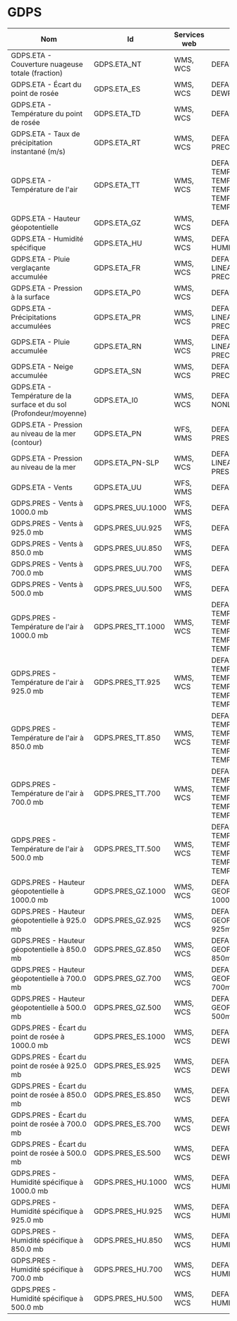# GDPS

Nom                                                                 | Id                | Services web | Styles                                                                                     | Notes
--------------------------------------------------------------------|-------------------|--------------|--------------------------------------------------------------------------------------------|------
GDPS.ETA - Couverture nuageuse totale (fraction)                    | GDPS.ETA_NT       | WMS, WCS     | DEFAULT: CLOUD                                                                             |      
GDPS.ETA - Écart du point de rosée                                  | GDPS.ETA_ES       | WMS, WCS     | DEFAULT: DEWPOINTDEP                                                                       |      
GDPS.ETA - Température du point de rosée                            | GDPS.ETA_TD       | WMS, WCS     | DEFAULT: DEWPOINT                                                                          |      
GDPS.ETA - Taux de précipitation instantané (m/s)                   | GDPS.ETA_RT       | WMS, WCS     | DEFAULT: PRECIPPRTMMH                                                                      |      
GDPS.ETA - Température de l'air                                     | GDPS.ETA_TT       | WMS, WCS     | DEFAULT: TEMPWINTER-LINEAR, TEMPERATURE, TEMPSUMMER, TEMPWINTER, TEMPERATURE-LINEAR        |      
GDPS.ETA - Hauteur géopotentielle                                   | GDPS.ETA_GZ       | WMS, WCS     | DEFAULT: GPHEIGHT                                                                          |      
GDPS.ETA - Humidité spécifique                                      | GDPS.ETA_HU       | WMS, WCS     | DEFAULT: HUMIDITYSPEC                                                                      |      
GDPS.ETA - Pluie verglaçante accumulée                              | GDPS.ETA_FR       | WMS, WCS     | DEFAULT: CAPA24-LINEAR, PRECIPMM, PRECIPMM-LINEAR                                          |      
GDPS.ETA - Pression à la surface                                    | GDPS.ETA_P0       | WMS, WCS     | DEFAULT: PRESSURE                                                                          |      
GDPS.ETA - Précipitations accumulées                                | GDPS.ETA_PR       | WMS, WCS     | DEFAULT: CAPA24-LINEAR, PRECIPMM, PRECIPMM-LINEAR                                          |      
GDPS.ETA - Pluie accumulée                                          | GDPS.ETA_RN       | WMS, WCS     | DEFAULT: CAPA24-LINEAR, PRECIPMM, PRECIPMM-LINEAR                                          |      
GDPS.ETA - Neige accumulée                                          | GDPS.ETA_SN       | WMS, WCS     | DEFAULT: PRECIPSNOW-LINEAR                                                                 |      
GDPS.ETA - Température de la surface et du sol (Profondeur/moyenne) | GDPS.ETA_I0       | WMS, WCS     | DEFAULT: TEMPSOIL-NONLINEAR                                                                |      
GDPS.ETA - Pression au niveau de la mer (contour)                   | GDPS.ETA_PN       | WFS, WMS     | DEFAULT: PRESSURE4_LINE                                                                    |      
GDPS.ETA - Pression au niveau de la mer                             | GDPS.ETA_PN-SLP   | WMS, WCS     | DEFAULT: PRESSURE4-LINEAR, PRESSURE4, PRESSURESEAHIGH                                      |      
GDPS.ETA - Vents                                                    | GDPS.ETA_UU       | WFS, WMS     | DEFAULT: WINDARROW                                                                         |      
GDPS.PRES - Vents à 1000.0 mb                                       | GDPS.PRES_UU.1000 | WFS, WMS     | DEFAULT: WINDARROW                                                                         |      
GDPS.PRES - Vents à 925.0 mb                                        | GDPS.PRES_UU.925  | WFS, WMS     | DEFAULT: WINDARROW                                                                         |      
GDPS.PRES - Vents à 850.0 mb                                        | GDPS.PRES_UU.850  | WFS, WMS     | DEFAULT: WINDARROW                                                                         |      
GDPS.PRES - Vents à 700.0 mb                                        | GDPS.PRES_UU.700  | WFS, WMS     | DEFAULT: WINDARROW                                                                         |      
GDPS.PRES - Vents à 500.0 mb                                        | GDPS.PRES_UU.500  | WFS, WMS     | DEFAULT: WINDARROW                                                                         |      
GDPS.PRES - Température de l'air à 1000.0 mb                        | GDPS.PRES_TT.1000 | WMS, WCS     | DEFAULT: TEMPWINTER-LINEAR, TEMPERATURE, TEMPERATURE-LINEAR, TEMPSUMMER, TEMPSUMMER-LINEAR |      
GDPS.PRES - Température de l'air à 925.0 mb                         | GDPS.PRES_TT.925  | WMS, WCS     | DEFAULT: TEMPWINTER-LINEAR, TEMPERATURE, TEMPERATURE-LINEAR, TEMPSUMMER, TEMPSUMMER-LINEAR |      
GDPS.PRES - Température de l'air à 850.0 mb                         | GDPS.PRES_TT.850  | WMS, WCS     | DEFAULT: TEMPWINTER-LINEAR, TEMPERATURE, TEMPERATURE-LINEAR, TEMPSUMMER, TEMPSUMMER-LINEAR |      
GDPS.PRES - Température de l'air à 700.0 mb                         | GDPS.PRES_TT.700  | WMS, WCS     | DEFAULT: TEMPWINTER-LINEAR, TEMPERATURE, TEMPERATURE-LINEAR, TEMPSUMMER, TEMPSUMMER-LINEAR |      
GDPS.PRES - Température de l'air à 500.0 mb                         | GDPS.PRES_TT.500  | WMS, WCS     | DEFAULT: TEMPWINTER-LINEAR, TEMPERATURE, TEMPERATURE-LINEAR, TEMPSUMMER, TEMPSUMMER-LINEAR |      
GDPS.PRES - Hauteur géopotentielle à 1000.0 mb                      | GDPS.PRES_GZ.1000 | WMS, WCS     | DEFAULT: GEOPOTENTIELHEIGHT-1000mb-NONLINEAR                                               |      
GDPS.PRES - Hauteur géopotentielle à 925.0 mb                       | GDPS.PRES_GZ.925  | WMS, WCS     | DEFAULT: GEOPOTENTIELHEIGHT-925mb-NONLINEAR                                                |      
GDPS.PRES - Hauteur géopotentielle à 850.0 mb                       | GDPS.PRES_GZ.850  | WMS, WCS     | DEFAULT: GEOPOTENTIELHEIGHT-850mb-NONLINEAR                                                |      
GDPS.PRES - Hauteur géopotentielle à 700.0 mb                       | GDPS.PRES_GZ.700  | WMS, WCS     | DEFAULT: GEOPOTENTIELHEIGHT-700mb-NONLINEAR                                                |      
GDPS.PRES - Hauteur géopotentielle à 500.0 mb                       | GDPS.PRES_GZ.500  | WMS, WCS     | DEFAULT: GEOPOTENTIELHEIGHT-500mb-NONLINEAR                                                |      
GDPS.PRES - Écart du point de rosée à 1000.0 mb                     | GDPS.PRES_ES.1000 | WMS, WCS     | DEFAULT: DEWPOINTDEP                                                                       |      
GDPS.PRES - Écart du point de rosée à 925.0 mb                      | GDPS.PRES_ES.925  | WMS, WCS     | DEFAULT: DEWPOINTDEP                                                                       |      
GDPS.PRES - Écart du point de rosée à 850.0 mb                      | GDPS.PRES_ES.850  | WMS, WCS     | DEFAULT: DEWPOINTDEP                                                                       |      
GDPS.PRES - Écart du point de rosée à 700.0 mb                      | GDPS.PRES_ES.700  | WMS, WCS     | DEFAULT: DEWPOINTDEP                                                                       |      
GDPS.PRES - Écart du point de rosée à 500.0 mb                      | GDPS.PRES_ES.500  | WMS, WCS     | DEFAULT: DEWPOINTDEP                                                                       |      
GDPS.PRES - Humidité spécifique à 1000.0 mb                         | GDPS.PRES_HU.1000 | WMS, WCS     | DEFAULT: HUMIDITYSPEC                                                                      |      
GDPS.PRES - Humidité spécifique à 925.0 mb                          | GDPS.PRES_HU.925  | WMS, WCS     | DEFAULT: HUMIDITYSPEC                                                                      |      
GDPS.PRES - Humidité spécifique à 850.0 mb                          | GDPS.PRES_HU.850  | WMS, WCS     | DEFAULT: HUMIDITYSPEC                                                                      |      
GDPS.PRES - Humidité spécifique à 700.0 mb                          | GDPS.PRES_HU.700  | WMS, WCS     | DEFAULT: HUMIDITYSPEC                                                                      |      
GDPS.PRES - Humidité spécifique à 500.0 mb                          | GDPS.PRES_HU.500  | WMS, WCS     | DEFAULT: HUMIDITYSPEC                                                                      |      
